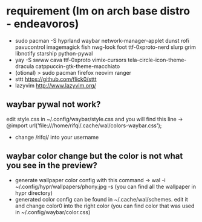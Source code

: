 # requirement (Im on arch base distro - endeavoros)
 - sudo pacman -S hyprland waybar network-manager-applet dunst rofi pavucontrol imagemagick fish nwg-look foot ttf-0xproto-nerd slurp grim libnotify starship python-pywal
 - yay -S swww cava ttf-0xproto vimix-cursors tela-circle-icon-theme-dracula catppuccin-gtk-theme-macchiato
 - (otional) > sudo pacman firefox neovim ranger
 - sttt https://github.com/flick0/sttt
 - lazyvim http://www.lazyvim.org/

## waybar pywal not work?
edit style.css in ~/.config/waybar/style.css and you will find this line -> @import url('file:///home/rifqi/.cache/wal/colors-waybar.css');
- change /rifqi/ into your username
## waybar color change but the color is not what you see in the preview?
- generate wallpaper color config with this command -> wal -i ~/.config/hypr/wallpapers/phony.jpg -s (you can find all the wallpaper in hypr directory)
- generated color config can be found in ~/.cache/wal/schemes. edit it and change color0 into the right color (you can find color that was used in ~/.config/waybar/color.css)
